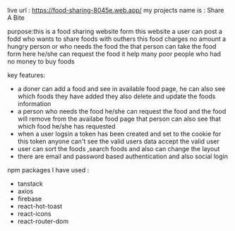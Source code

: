 live url : https://food-sharing-8045e.web.app/
my projects name is : Share A Bite

purpose:this is a food sharing website form this website a user can post a fodd who wants to share foods with outhers
this food charges no amount 
a hungry person or who needs the food the that person can take the food form here he/she can request the food it help many poor people who had no money to buy foods

key features: 
- a doner can add a food and see in available food page, he can also see which foods they have added they also delete and update the foods information
- a person who needs the food he/she can request the food and the food will remove from the availabe food page that person can also see that which food he/she has requested
- when a user logsin a token has been created and set to the cookie for this token anyone can't see the valid users data  accept the valid user
- user can sort the foods ,search foods and also can change the layout
- there are email and password based authentication and also social login 

npm packages I have used :
- tanstack
- axios
- firebase
- react-hot-toast
- react-icons
- react-router-dom
